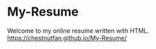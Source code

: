 # My-Resume
Welcome to my online resume written with HTML. https://chestnutfan.github.io/My-Resume/
